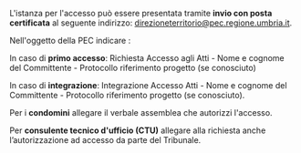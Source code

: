 L'istanza per l'accesso può essere presentata tramite **invio con posta certificata** al seguente indirizzo:  direzioneterritorio@pec.regione.umbria.it.

Nell'oggetto della PEC indicare :

In caso di **primo accesso**: Richiesta Accesso agli Atti  - Nome e cognome del Committente - Protocollo riferimento progetto (se conosciuto)

In caso di **integrazione**: Integrazione Accesso Atti  - Nome e cognome del Committente - Protocollo riferimento progetto (se conosciuto).

Per i **condomini** allegare il verbale assemblea che autorizzi l'accesso.

Per **consulente tecnico d'ufficio (CTU)** allegare alla richiesta anche l’autorizzazione ad accesso da parte del Tribunale.

